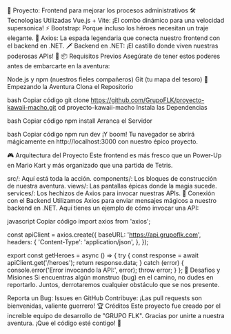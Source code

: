🚀 Proyecto: Frontend para mejorar los procesos administrativos
🛠️ Tecnologías Utilizadas
Vue.js + Vite: ¡El combo dinámico para una velocidad supersonica! ⚡
Bootstrap: Porque incluso los héroes necesitan un traje elegante. 👔
Axios: La espada legendaria que conecta nuestro frontend con el backend en .NET. 🗡️
Backend en .NET: ¡El castillo donde viven nuestras poderosas APIs! 🏰
📦 Requisitos Previos
Asegúrate de tener estos poderes antes de embarcarte en la aventura:

Node.js y npm (nuestros fieles compañeros)
Git (tu mapa del tesoro)
🏁 Empezando la Aventura
Clona el Repositorio

bash
Copiar código
git clone https://github.com/GrupoFLK/proyecto-kawaii-macho.git
cd proyecto-kawaii-macho
Instala las Dependencias

bash
Copiar código
npm install
Arranca el Servidor

bash
Copiar código
npm run dev
¡Y boom! Tu navegador se abrirá mágicamente en http://localhost:3000 con nuestro épico proyecto.

🎮 Arquitectura del Proyecto
Este frontend es más fresco que un Power-Up en Mario Kart y más organizado que una partida de Tetris.

src/: Aquí está toda la acción.
components/: Los bloques de construcción de nuestra aventura.
views/: Las pantallas épicas donde la magia sucede.
services/: Los hechizos de Axios para invocar nuestras APIs.
📡 Conexión con el Backend
Utilizamos Axios para enviar mensajes mágicos a nuestro backend en .NET. Aquí tienes un ejemplo de cómo invocar una API:

javascript
Copiar código
import axios from 'axios';

const apiClient = axios.create({
  baseURL: 'https://api.grupoflk.com',
  headers: {
    'Content-Type': 'application/json',
  },
});

export const getHeroes = async () => {
  try {
    const response = await apiClient.get('/heroes');
    return response.data;
  } catch (error) {
    console.error('Error invocando la API:', error);
    throw error;
  }
};
👾 Desafíos y Misiones
Si encuentras algún monstruo (bug) en el camino, no dudes en reportarlo. Juntos, derrotaremos cualquier obstáculo que se nos presente.

Reporta un Bug: Issues en GitHub
Contribuye: ¡Las pull requests son bienvenidas, valiente guerrero!
🏆 Créditos
Este proyecto fue creado por el increíble equipo de desarrollo de "GRUPO FLK". Gracias por unirte a nuestra aventura. ¡Que el código esté contigo! 🌟


